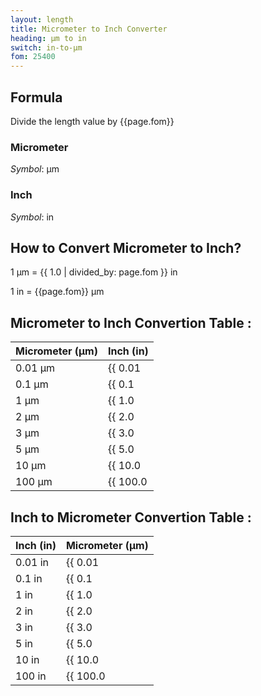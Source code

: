 ```yaml
---
layout: length
title: Micrometer to Inch Converter
heading: μm to in
switch: in-to-μm
fom: 25400
---
```


## Formula
Divide the length value by {{page.fom}}

### Micrometer
*Symbol*: μm

### Inch
*Symbol*: in

## How to Convert Micrometer to Inch?
1 μm = {{ 1.0 | divided_by: page.fom }} in

1 in = {{page.fom}} μm

## Micrometer to Inch Convertion Table :

| Micrometer (μm) | Inch (in) |
| ---- | ---- |
| 0.01 μm | {{ 0.01 | divided_by: page.fom | round: 12 }} in |
| 0.1 μm | {{ 0.1 | divided_by: page.fom | round: 12 }} in |
| 1 μm | {{ 1.0 | divided_by: page.fom | round: 12 }} in |
| 2 μm | {{ 2.0 | divided_by: page.fom | round: 12 }} in |
| 3 μm | {{ 3.0 | divided_by: page.fom | round: 12 }} in |
| 5 μm | {{ 5.0 | divided_by: page.fom | round: 12 }} in |
| 10 μm | {{ 10.0 | divided_by: page.fom | round: 12 }} in |
| 100 μm | {{ 100.0 | divided_by: page.fom | round: 12 }} in |

## Inch to Micrometer Convertion Table :

| Inch (in) | Micrometer (μm) |
| ---- | ---- |
| 0.01 in | {{ 0.01 | times: page.fom | round: 12 }} μm |
| 0.1 in | {{ 0.1 | times: page.fom | round: 12 }} μm |
| 1 in | {{ 1.0 | times: page.fom | round: 12 }} μm |
| 2 in | {{ 2.0 | times: page.fom | round: 12 }} μm |
| 3 in | {{ 3.0 | times: page.fom | round: 12 }} μm |
| 5 in | {{ 5.0 | times: page.fom | round: 12 }} μm |
| 10 in | {{ 10.0 | times: page.fom | round: 12 }} μm |
| 100 in | {{ 100.0 | times: page.fom | round: 12 }} μm |

<script>
selectInput[1].selected = true
selectOutput[4].selected = true
</script>
